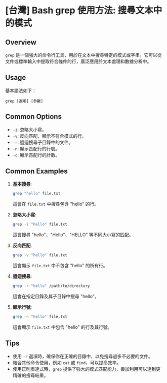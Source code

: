 # [台灣] Bash grep 使用方法: 搜尋文本中的模式

## Overview
`grep` 是一個強大的命令行工具，用於在文本中搜尋特定的模式或字串。它可以從文件或標準輸入中提取符合條件的行，廣泛應用於文本處理和數據分析中。

## Usage
基本語法如下：
```
grep [選項] [參數]
```

## Common Options
- `-i`: 忽略大小寫。
- `-v`: 反向匹配，顯示不符合模式的行。
- `-r`: 遞迴搜尋子目錄中的文件。
- `-n`: 顯示匹配行的行號。
- `-c`: 顯示匹配行的計數。

## Common Examples
1. **基本搜尋**:
   ```bash
   grep "hello" file.txt
   ```
   這會在 `file.txt` 中搜尋包含 "hello" 的行。

2. **忽略大小寫**:
   ```bash
   grep -i "hello" file.txt
   ```
   這會搜尋 "hello"、"Hello"、"HELLO" 等不同大小寫的匹配。

3. **反向匹配**:
   ```bash
   grep -v "hello" file.txt
   ```
   這會顯示 `file.txt` 中不包含 "hello" 的所有行。

4. **遞迴搜尋**:
   ```bash
   grep -r "hello" /path/to/directory
   ```
   這會在指定目錄及其子目錄中搜尋 "hello"。

5. **顯示行號**:
   ```bash
   grep -n "hello" file.txt
   ```
   這會顯示 `file.txt` 中包含 "hello" 的行及其行號。

## Tips
- 使用 `-r` 選項時，確保你在正確的目錄中，以免搜尋過多不必要的文件。
- 結合其他命令使用，例如 `cat` 或 `find`，可以提高效率。
- 使用正則表達式時，`grep` 提供了強大的模式匹配能力，善加利用可以達到更精確的搜尋結果。
